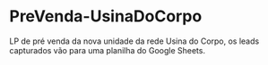 # PreVenda-UsinaDoCorpo
LP de pré venda da nova unidade da rede Usina do Corpo, os leads capturados vão para uma planilha do Google Sheets.
